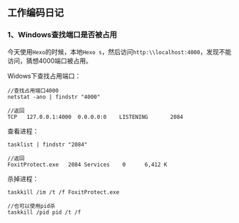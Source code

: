 ## 工作编码日记

### 1、Windows查找端口是否被占用

今天使用`Hexo`的时候，本地`Hexo s`，然后访问`http:\\localhost:4000`，发现不能访问，猜想4000端口被占用。

Widows下查找占用端口：
```
//查找占用端口4000
netstat -ano | findstr "4000"  

//返回
TCP   127.0.0.1:4000  0.0.0.0:0    LISTENING       2084
```

查看进程：
```
tasklist | findstr "2084" 

//返回
FoxitProtect.exe   2084 Services    0      6,412 K
```

杀掉进程：
```
taskkill /im /t /f FoxitProtect.exe 

//也可以使用pid杀
taskkill /pid pid /t /f
```



